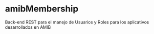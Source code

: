 # amibMembership

Back-end REST para el manejo de Usuarios y Roles para los aplicativos desarrollados en AMIB